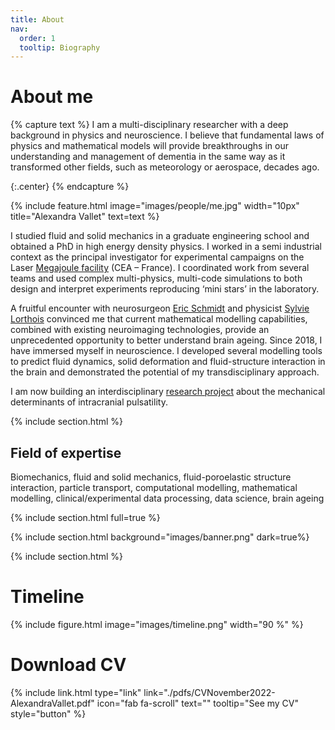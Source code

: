 ```yaml
---
title: About
nav:
  order: 1
  tooltip: Biography
---
```


# <i class="fas fa-face-smile-wink"></i> About me

{% capture text %}
I am a multi-disciplinary researcher with a deep background in physics and neuroscience. I believe that fundamental laws of physics and mathematical models will provide breakthroughs in our understanding and management of dementia in the same way as it transformed other fields, such as meteorology or aerospace, decades ago.

{:.center}
{% endcapture %}

{%
  include feature.html
  image="images/people/me.jpg"
  width="10px"
  title="Alexandra Vallet"
  text=text
%}


I studied fluid and solid mechanics in a graduate engineering school and obtained a PhD in high energy density physics. I worked in a semi industrial context as the principal investigator for experimental campaigns on the Laser [Megajoule facility](https://www-lmj.cea.fr/) (CEA – France). I coordinated work from several teams and used complex multi-physics, multi-code simulations to both design and interpret experiments reproducing ‘mini stars’ in the laboratory.

A fruitful encounter with neurosurgeon [Eric Schmidt](../members/eric-schmidt.html) and physicist [Sylvie Lorthois](../members/sylvie-lorthois.html) convinced me that current mathematical modelling capabilities, combined with existing neuroimaging technologies, provide an unprecedented opportunity to better understand brain ageing. Since 2018, I have immersed myself in neuroscience. I developed several modelling tools to predict fluid dynamics, solid deformation and fluid-structure interaction in the brain and demonstrated the potential of my transdisciplinary approach. 

I am now building an interdisciplinary [research project](../index.md) about the mechanical determinants of intracranial pulsatility.

{% include section.html %}

## Field of expertise
Biomechanics, fluid and solid mechanics, fluid-poroelastic structure interaction, particle transport, computational modelling, mathematical modelling,  clinical/experimental data processing, data science, brain ageing


{% include section.html full=true %}

{% include section.html background="images/banner.png" dark=true%}

{% include section.html %}

# Timeline

{%
  include figure.html
  image="images/timeline.png"
  width="90 %"
%}



# Download CV

{%
  include link.html
  type="link"
  link="./pdfs/CVNovember2022-AlexandraVallet.pdf"
  icon="fab fa-scroll"
  text=""
  tooltip="See my CV"
  style="button"
%}
